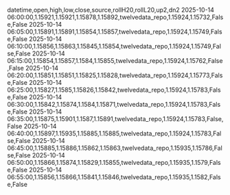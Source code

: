 datetime,open,high,low,close,source,rollH20,rollL20,up2,dn2
2025-10-14 06:00:00,1.15921,1.15921,1.15878,1.15892,twelvedata_repo,1.15924,1.15732,False,False
2025-10-14 06:05:00,1.15891,1.15891,1.15854,1.15857,twelvedata_repo,1.15924,1.15749,False,False
2025-10-14 06:10:00,1.15856,1.15863,1.15845,1.15854,twelvedata_repo,1.15924,1.15749,False,False
2025-10-14 06:15:00,1.15854,1.15857,1.1584,1.15855,twelvedata_repo,1.15924,1.15762,False,False
2025-10-14 06:20:00,1.15851,1.15851,1.15825,1.15828,twelvedata_repo,1.15924,1.15773,False,False
2025-10-14 06:25:00,1.15827,1.1585,1.15826,1.15842,twelvedata_repo,1.15924,1.15783,False,False
2025-10-14 06:30:00,1.15842,1.15874,1.1584,1.15871,twelvedata_repo,1.15924,1.15783,False,False
2025-10-14 06:35:00,1.15875,1.15901,1.1587,1.15891,twelvedata_repo,1.15924,1.15783,False,False
2025-10-14 06:40:00,1.15897,1.15935,1.15885,1.15885,twelvedata_repo,1.15924,1.15783,False,False
2025-10-14 06:45:00,1.15885,1.15886,1.15862,1.15863,twelvedata_repo,1.15935,1.15786,False,False
2025-10-14 06:50:00,1.15866,1.15874,1.15829,1.15855,twelvedata_repo,1.15935,1.1579,False,False
2025-10-14 06:55:00,1.15856,1.15866,1.15841,1.15846,twelvedata_repo,1.15935,1.1582,False,False
